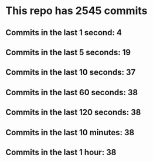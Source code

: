 # This repo has 2545 commits

## Commits in the last 1 second: 4
## Commits in the last 5 seconds: 19
## Commits in the last 10 seconds: 37
## Commits in the last 60 seconds: 38
## Commits in the last 120 seconds: 38
## Commits in the last 10 minutes: 38
## Commits in the last 1 hour: 38
